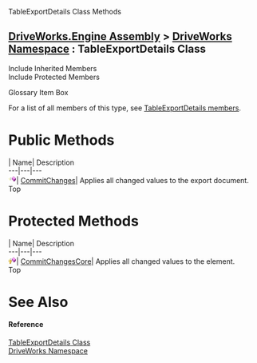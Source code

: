 TableExportDetails Class Methods   
  
[DriveWorks.Engine Assembly](topic2156.md) > [DriveWorks Namespace](topic2159.md) : TableExportDetails Class  
---  
  
Include Inherited Members    
Include Protected Members    


Glossary Item Box

For a list of all members of this type, see [TableExportDetails members](topic5590.md).

# Public Methods

| Name| Description  
---|---|---  
![Public Method](dotnetimages/publicMethod.gif)| [CommitChanges](topic5595.md)| Applies all changed values to the export document.   
Top

# Protected Methods

| Name| Description  
---|---|---  
![Protected Method](dotnetimages/protectedMethod.gif)| [CommitChangesCore](topic5596.md)| Applies all changed values to the element.   
Top

# See Also

#### Reference

[TableExportDetails Class](topic5589.md)   
[DriveWorks Namespace](topic2159.md)


